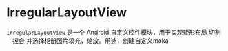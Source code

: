 # IrregularLayoutView
`IrregularLayoutView` 是一个 Android 自定义控件模块，用于实现矩形布局 切割－捏合 并选择相册图片填充，缩放。用途，创建自定义moka
